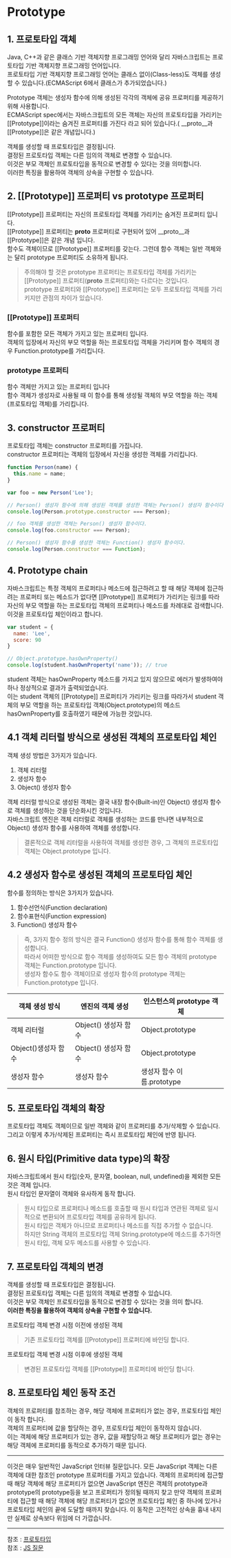 
# Prototype

## 1. 프로토타입 객체
Java, C++과 같은 클래스 기반 객체지향 프로그래밍 언어와 달리 자바스크립트는 프로토타입 기반 객체지향 프로그래밍 언어입니다.  
프로토타입 기반 객체지향 프로그래밍 언어는 클래스 없이(Class-less)도 객체를 생성할 수 있습니다.(ECMAScript 6에서 클래스가 추가되었습니다.)  

Prototype 객체는 생성자 함수에 의해 생성된 각각의 객체에 공유 프로퍼티를 제공하기 위해 사용합니다.  
ECMAScript spec에서는 자바스크립트의 모든 객체는 자신의 프로토타입을 가리키는 [[Prototype]]이라는 숨겨진 프로퍼티를 가진다 라고 되어 있습니다.( __proto__과 [[Prototype]]은 같은 개념입니다.)  

객체를 생성할 때 프로토타입은 결정됩니다.  
결정된 프로토타입 객체는 다른 임의의 객체로 변경할 수 있습니다.  
이것은 부모 객체인 프로토타입을 동적으로 변경할 수 있다는 것을 의미합니다.  
이러한 특징을 활용하여 객체의 상속을 구현할 수 있습니다.

## 2. [[Prototype]] 프로퍼티 vs prototype 프로퍼티
[[Prototype]] 프로퍼티는 자신의 프로토타입 객체를 가리키는 숨겨진 프로퍼티 입니다.  
[[Prototype]] 프로퍼티는 __proto__ 프로퍼티로 구현되어 있어 __proto__과 [[Prototype]]은 같은 개념 입니다.  
함수도 객체이므로 [[Prototype]] 프로퍼티를 갖는다. 그런데 함수 객체는 일반 객체와는 달리 prototype 프로퍼티도 소유하게 됩니다.  
> 주의해야 할 것은 prototype 프로퍼티는 프로토타입 객체를 가리키는 [[Prototype]] 프로퍼티(__proto__ 프로퍼티)와는 다르다는 것입니다.  
> prototype 프로퍼티와 [[Prototype]] 프로퍼티는 모두 프로토타입 객체를 가리키지만 관점의 차이가 있습니다.  

### [[Prototype]] 프로퍼티
함수를 포함한 모든 객체가 가지고 있는 프로퍼티 입니다.  
객체의 입장에서 자신의 부모 역할을 하는 프로토타입 객체을 가리키며 함수 객체의 경우 Function.prototype를 가리킵니다.  

### prototype 프로퍼티
함수 객체만 가지고 있는 프로퍼티 입니다  
함수 객체가 생성자로 사용될 때 이 함수를 통해 생성될 객체의 부모 역할을 하는 객체(프로토타입 객체)를 가리킵니다.  

## 3. constructor 프로퍼티
프로토타입 객체는 constructor 프로퍼티를 가집니다.  
constructor 프로퍼티는 객체의 입장에서 자신을 생성한 객체를 가리킵니다.  
```javascript
function Person(name) {
  this.name = name;
}

var foo = new Person('Lee');

// Person() 생성자 함수에 의해 생성된 객체를 생성한 객체는 Person() 생성자 함수이다.
console.log(Person.prototype.constructor === Person);

// foo 객체를 생성한 객체는 Person() 생성자 함수이다.
console.log(foo.constructor === Person);

// Person() 생성자 함수를 생성한 객체는 Function() 생성자 함수이다.
console.log(Person.constructor === Function);
```

## 4. Prototype chain
자바스크립트는 특정 객체의 프로퍼티나 메소드에 접근하려고 할 때 해당 객체에 접근하려는 프로퍼티 또는 메소드가 없다면 [[Prototype]] 프로퍼티가 가리키는 링크를 따라 자신의 부모 역할을 하는 프로토타입 객체의 프로퍼티나 메소드를 차례대로 검색합니다.  
이것을 프로토타입 체인이라고 합니다.  
```javascript
var student = {
  name: 'Lee',
  score: 90
}

// Object.prototype.hasOwnProperty()
console.log(student.hasOwnProperty('name')); // true
```
student 객체는 hasOwnProperty 메소드를 가지고 있지 않으므로 에러가 발생하여야 하나 정상적으로 결과가 출력되었습니다.  
이는 student 객체의 [[Prototype]] 프로퍼티가 가리키는 링크를 따라가서 student 객체의 부모 역할을 하는 프로토타입 객체(Object.prototype)의 메소드 hasOwnProperty를 호출하였기 때문에 가능한 것입니다.  

## 4.1 객체 리터럴 방식으로 생성된 객체의 프로토타입 체인
객체 생성 방법은 3가지가 있습니다.
1. 객체 리터럴
1. 생성자 함수
1. Object() 생성자 함수

객체 리터럴 방식으로 생성된 객체는 결국 내장 함수(Built-in)인 Object() 생성자 함수로 객체를 생성하는 것을 단순화시킨 것입니다.  
자바스크립트 엔진은 객체 리터럴로 객체를 생성하는 코드를 만나면 내부적으로 Object() 생성자 함수를 사용하여 객체를 생성합니다.  
> 결론적으로 객체 리터럴을 사용하여 객체를 생성한 경우, 그 객체의 프로토타입 객체는 Object.prototype 입니다.  

## 4.2 생성자 함수로 생성된 객체의 프로토타입 체인
함수를 정의하는 방식은 3가지가 있습니다.  
1. 함수선언식(Function declaration)
1. 함수표현식(Function expression)
1. Function() 생성자 함수
> 즉, 3가지 함수 정의 방식은 결국 Function() 생성자 함수를 통해 함수 객체를 생성합니다.  
> 따라서 어떠한 방식으로 함수 객체를 생성하여도 모든 함수 객체의 prototype 객체는 Function.prototype 입니다.  
> 생성자 함수도 함수 객체이므로 생성자 함수의 prototype 객체는 Function.prototype 입니다.  

|객체 생성 방식|엔진의 객체 생성|인스턴스의 prototype 객체|
|----------|-------------|---------------------|
|객체 리터럴|Object() 생성자 함수|Object.prototype|
|Object()생성자 함수|Object() 생성자 함수|Object.prototype|
|생성자 함수|생성자 함수|생성자 함수 이름.prototype|

## 5. 프로토타입 객체의 확장
프로토타입 객체도 객체이므로 일반 객체와 같이 프로퍼티를 추가/삭제할 수 있습니다.  
그리고 이렇게 추가/삭제된 프로퍼티는 즉시 프로토타입 체인에 반영 됩니다.  

## 6. 원시 타입(Primitive data type)의 확장
자바스크립트에서 원시 타입(숫자, 문자열, boolean, null, undefined)을 제외한 모든것은 객체 입니다.  
원시 타입인 문자열이 객체와 유사하게 동작 합니다.  
> 원시 타입으로 프로퍼티나 메소드를 호출할 때 원시 타입과 연관된 객체로 일시적으로 변환되어 프로토타입 객체를 공유하게 됩니다.  
> 원시 타입은 객체가 아니므로 프로퍼티나 메소드를 직접 추가할 수 없습니다.  
> 하지만 String 객체의 프로토타입 객체 String.prototype에 메소드를 추가하면 원시 타입, 객체 모두 메소드를 사용할 수 있습니다.  

## 7. 프로토타입 객체의 변경
객체를 생성할 때 프로토타입은 결정됩니다.  
결정된 프로토타입 객체는 다른 임의의 객체로 변경할 수 있습니다.  
이것은 부모 객체인 프로토타입을 동적으로 변경할 수 있다는 것을 의미 합니다.  
<b>이러한 특징을 활용하여 객체의 상속을 구현할 수 있습니다.</b>  

프로토타입 객체 변경 시점 이전에 생성된 객체  
> 기존 프로토타입 객체를 [[Prototype]] 프로퍼티에 바인딩 합니다.

프로토타입 객체 변경 시점 이후에 생성된 객체  
> 변경된 프로토타입 객체를 [[Prototype]] 프로퍼티에 바인딩 합니다.  

## 8. 프로토타입 체인 동작 조건
객체의 프로퍼티를 참조하는 경우, 해당 객체에 프로퍼티가 없는 경우, 프로토타입 체인이 동작 합니다.  
객체의 프로퍼티에 값을 할당하는 경우, 프로토타입 체인이 동작하지 않습니다.  
이는 객체에 해당 프로퍼티가 있는 경우, 값을 재할당하고 해당 프로퍼티가 없는 경우는 해당 객체에 프로퍼티를 동적으로 추가하기 때문 입니다.  

---

이것은 매우 일반적인 JavaScript 인터뷰 질문입니다. 모든 JavaScript 객체는 다른 객체에 대한 참조인 prototype 프로퍼티를 가지고 있습니다. 객체의 프로퍼티에 접근할 때 해당 객체에 해당 프로퍼티가 없으면 JavaScript 엔진은 객체의 prototype과 prototype의 prototype등을 보고 프로퍼티가 정의될 때까지 찾고 만약 객체의 프로퍼티에 접근할 때 해당 객체에 해당 프로퍼티가 없으면 프로토타입 체인 중 하나에 있거나 프로토타입 체인의 끝에 도달할 때까지 찾습니다. 이 동작은 고전적인 상속을 흉내 내지만 실제로 상속보다 위임에 더 가깝습니다.

---
참조 : [프로토타입](https://poiemaweb.com/js-prototype)  
참조 : [JS 질문](https://github.com/yangshun/front-end-interview-handbook/blob/master/Translations/Korean/questions/javascript-questions.md)

